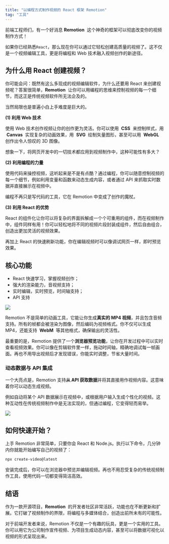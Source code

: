 ```yaml
---
title: "以编程方式制作视频的 React 框架 Remotion"
tag: "工具"
---
```


前端工程师们，有一个好消息 **Remotion**  这个神奇的框架可以彻底改变你的视频制作方式！

如果你已经熟悉`React`，那么现在你可以通过它轻松创建高质量的视频了。这不仅是一个视频编辑工具，更是将编程和 Web 技术融入视频创作的新途径。

## 为什么用 React 创建视频？

你可能会问：既然有这么多现成的视频编辑软件，为什么还要用 React 来创建视频呢？答案很简单，**Remotion**  让你可以用编程的思维来控制视频的每一个细节，而这正是传统视频软件所无法企及的。

当然局限也是普遍小白上手难度是巨大的。

**(1) 利用 Web 技术**

使用 Web 技术创作视频让你的创作更为灵活。你可以使用  **CSS**  来控制样式，用  **Canvas**  实现复杂的动画效果，用  **SVG**  绘制矢量图形，甚至可以用  **WebGL**  创作出令人惊叹的 3D 图像。

想象一下，将网页开发中的一切技术都应用到视频制作中，这种可能性有多大？

**(2) 利用编程的力量**

使用代码来操控视频，这听起来是不是有点酷？通过编程，你可以随意控制视频的每一个细节，例如利用变量和函数来动态生成内容，或者通过 API 来抓取实时数据并直接展示在视频中。

编程不再只是写代码的工具，它在 Remotion 中变成了创作的魔杖。

**(3) 利用 React 的优势**

React 的组件化让你可以将复杂的界面拆解成一个个可重用的组件，而在视频制作中，组件同样有用！你可以轻松地将不同的视频片段封装成组件，然后自由组合，创造出更加灵活的视频效果。

再加上 React 的快速刷新功能，你在编辑视频时可以像调试网页一样，即时预览效果。

## 核心功能

- React 快速学习，掌握视频创作；
- 强大的渲染能力，音视频支持；
- 实时编辑，实时预览，时间轴支持；
- API 支持

<img src="../imgs/76/03.gif" />

Remotion 不是简单的动画工具，它能让你生成**真实的 MP4 视频**，并且包含音频支持。所有的帧都会被渲染为图像，然后编码为视频格式。你不仅可以生成 MP4，还能支持  **WebM**  等其他格式，确保输出的灵活性。

最重要的是，Remotion 提供了一个**浏览器预览功能**，让你在开发过程中可以实时查看视频效果。你可以像在剪辑软件里一样，拖动时间轴，精确地调试每一帧画面。再也不用导出视频后才发现错误，你能实时调整，节省大量时间。

### 动态数据与 API 集成

一个大亮点是，Remotion 支持**从 API 获取数据**并将其直接用作视频内容。这意味着你可以动态生成视频。

例如自动将某个 API 数据展示在视频中，或根据用户输入生成个性化的视频。这种互动性在传统视频制作中是无法实现的，但通过编程，它变得轻而易举。

<img src="../imgs/76/03.webp" />

## **如何快速开始？**

上手 Remotion 非常简单，只要你会 React 和 Node.js。执行以下命令，几分钟内你就能开始编写自己的视频了：

```sh
npx create-video@latest
```

安装完成后，你可以在浏览器中预览并编辑视频。再也不用忍受复杂的传统视频制作工具，使用代码一切都变得简洁高效。

## 结语

作为一款开源项目，**Remotion**  的开发者社区非常活跃，功能也在不断更新和扩展。它打破了视频制作的界限，将编程与多媒体结合，创造出前所未有的可能性。

对于前端开发者来说，Remotion 不仅是一个有趣的玩具，更是一个实用的工具。你可以用它为公司制作宣传视频、为项目生成动态内容，甚至可以将数据可视化以视频的形式呈现出来。
